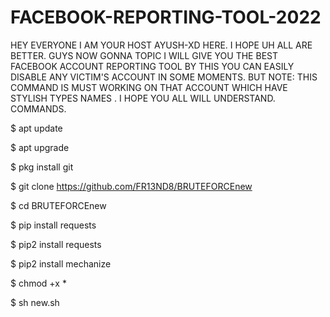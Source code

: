 # FACEBOOK-REPORTING-TOOL-2022
HEY EVERYONE I AM YOUR HOST AYUSH-XD HERE. I HOPE UH ALL ARE BETTER. GUYS NOW GONNA TOPIC I WILL GIVE YOU THE BEST FACEBOOK ACCOUNT REPORTING TOOL BY THIS YOU CAN EASILY DISABLE ANY VICTIM'S ACCOUNT IN SOME MOMENTS. BUT NOTE: THIS COMMAND  IS MUST WORKING ON THAT ACCOUNT WHICH HAVE STYLISH TYPES NAMES . I HOPE YOU ALL WILL UNDERSTAND.
COMMANDS.

$ apt update

$ apt upgrade

$ pkg install git

$ git clone https://github.com/FR13ND8/BRUTEFORCEnew

$ cd BRUTEFORCEnew

$ pip install requests

$ pip2 install requests

$ pip2 install mechanize

$ chmod +x *

$ sh new.sh
